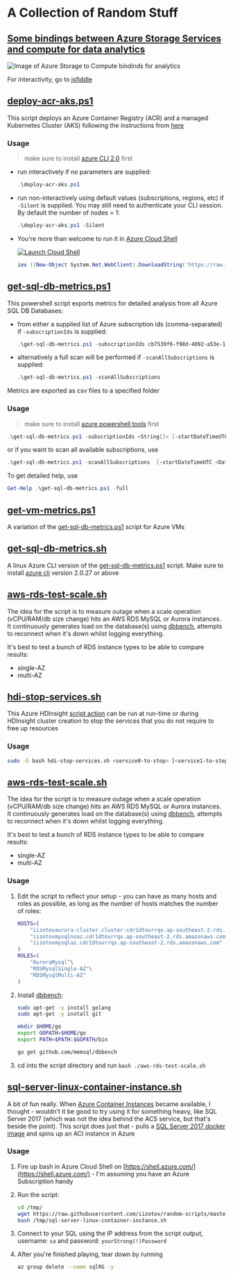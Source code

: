 # A Collection of Random Stuff

## [Some bindings between Azure Storage Services and compute for data analytics](https://jsfiddle.net/685dm7h3/44/)

![Image of Azure Storage to Compute bindinds for analytics](../master/images/sankey.png)

For interactivity, go to [jsfiddle](https://jsfiddle.net/685dm7h3/44/)

## [deploy-acr-aks.ps1](../master/deploy-acr-aks.ps1)

This script deploys an Azure Container Registry (ACR) and a managed Kubernetes Cluster (AKS) following the instructions from [here](https://docs.microsoft.com/en-us/azure/aks/tutorial-kubernetes-prepare-acr)

### Usage

> make sure to install [azure CLI 2.0](https://docs.microsoft.com/en-us/cli/azure/install-azure-cli?view=azure-cli-latest) first

* run interactively if no parameters are supplied:
    ```powershell
    .\deploy-acr-aks.ps1
    ```

* run non-interactively using default values (subscriptions, regions, etc) if `-Silent` is supplied. You may still need to authenticate your CLI session. By default the number of nodes = 1:
    ```powershell
    .\deploy-acr-aks.ps1 -Silent
    ```
* You're more than welcome to run it in [Azure Cloud Shell](https://azure.microsoft.com/en-au/features/cloud-shell/)

    [![Launch Cloud Shell](https://shell.azure.com/images/launchcloudshell.png "Launch Cloud Shell")](https://shell.azure.com/powershell)

    ```powershell
    iex ((New-Object System.Net.WebClient).DownloadString('https://raw.githubusercontent.com/iizotov/random-scripts/master/deploy-acr-aks.ps1'))
    ```

## [get-sql-db-metrics.ps1](../master/get-sql-db-metrics.ps1)

This powershell script exports metrics for detailed analysis from all Azure SQL DB Databases:

* from either a supplied list of Azure subscription ids (comma-separated) if `-subscriptionIds` is supplied:

    ```powershell
    .\get-sql-db-metrics.ps1 -subscriptionIds cb7539f6-f98d-4092-a53e-149daff8ba5d,eaca98dc-dead-4803-af35-f0edb23e0537
    ```

* alternatively a full scan will be performed if `-scanAllSubscriptions` is supplied:
    ```powershell
    .\get-sql-db-metrics.ps1 -scanAllSubscriptions
    ```
Metrics are exported as csv files to a specified folder

### Usage

> make sure to install [azure powershell tools](https://docs.microsoft.com/en-us/powershell/azure/install-azurerm-ps?view=azurermps-5.2.0) first

```powershell
.\get-sql-db-metrics.ps1 -subscriptionIds <String[]> [-startDateTimeUTC <DateTime>] [-timeGrain <TimeSpan>] [-metrics <String[]>] [-outputFolder <String>] [<CommonParameters>]
```

or if you want to scan all available subscriptions, use

```powershell
.\get-sql-db-metrics.ps1 -scanAllSubscriptions  [-startDateTimeUTC <DateTime>] [-timeGrain <TimeSpan>] [-metrics <String[]>] [-outputFolder <String>] [<CommonParameters>]
```

To get detailed help, use

```powershell
Get-Help .\get-sql-db-metrics.ps1 -full
```

## [get-vm-metrics.ps1](../master/get-vm-metrics.ps1)

A variation of the [get-sql-db-metrics.ps1](../master/get-sql-db-metrics.ps1) script for Azure VMs

## [get-sql-db-metrics.sh](../master/get-sql-db-metrics.sh)

A linux Azure CLI version of the [get-sql-db-metrics.ps1](../master/get-sql-db-metrics.ps1) script. Make sure to install [azure cli](https://docs.microsoft.com/en-us/cli/azure/install-azure-cli) version 2.0.27 or above 

## [aws-rds-test-scale.sh](../master/aws-rds-test-scale.sh)

The idea for the script is to measure outage when a scale operation (vCPU/RAM/db size change) hits an AWS RDS MySQL or Aurora instances. It continuously generates load on the database(s)  using [dbbench](https://github.com/memsql/dbbench), attempts to reconnect when it's down whilst logging everything. 

It's best to test a bunch of RDS instance types to be able to compare results:

* single-AZ
* multi-AZ

## [hdi-stop-services.sh](../master/hdi-stop-services.sh)

This Azure HDInsight [script action](https://docs.microsoft.com/en-us/azure/hdinsight/hdinsight-hadoop-customize-cluster-linux#use-a-script-action-during-cluster-creation) can be run at run-time or during HDInsight cluster creation to stop the services that you do not require to free up resources

### Usage

```bash
sudo -E bash hdi-stop-services.sh <service0-to-stop> [<service1-to-stop>] [<service2-to-stop>] ... [<serviceN-to-stop>]
```

## [aws-rds-test-scale.sh](../master/aws-rds-test-scale.sh)

The idea for the script is to measure outage when a scale operation (vCPU/RAM/db size change) hits an AWS RDS MySQL or Aurora instances. It continuously generates load on the database(s)  using [dbbench](https://github.com/memsql/dbbench), attempts to reconnect when it's down whilst logging everything. 

It's best to test a bunch of RDS instance types to be able to compare results:

* single-AZ
* multi-AZ

### Usage

1. Edit the script to reflect your setup - you can have as many hosts and roles as possible, as long as the number of hosts matches the number of roles:

    ```bash
    HOSTS=(
        "iizotovaurora-cluster.cluster-cdr1dtourrqx.ap-southeast-2.rds.amazonaws.com"\
        "iizotovmysqlnoaz.cdr1dtourrqx.ap-southeast-2.rds.amazonaws.com"\
        "iizotovmysqlaz.cdr1dtourrqx.ap-southeast-2.rds.amazonaws.com"
    )
    ROLES=(
        "AuroraMysql"\
        "RDSMysqlSingle-AZ"\
        "RDSMysqlMulti-AZ"
    )
    ```

2. Install [dbbench](https://github.com/memsql/dbbench):

    ```bash
    sudo apt-get -y install golang
    sudo apt-get -y install git

    mkdir $HOME/go
    export GOPATH=$HOME/go
    export PATH=$PATH:$GOPATH/bin

    go get github.com/memsql/dbbench
    ```

3. cd into the script directory and run ```bash ./aws-rds-test-scale.sh```

## [sql-server-linux-container-instance.sh](../master/sql-server-linux-container-instance.sh)

A bit of fun really. When [Azure Container Instances](https://azure.microsoft.com/en-gb/services/container-instances/) became available, I thought - wouldn't it be good to try using it for something heavy, like SQL Server 2017 (which was not the idea behind the ACS service, but that's beside the point). This script does just that - pulls a [SQL Server 2017 docker image](https://hub.docker.com/r/microsoft/mssql-server-linux/) and spins up an ACI instance in Azure

### Usage

1. Fire up bash in Azure Cloud Shell on [https://shell.azure.com/](https://shell.azure.com/) - I'm assuming you have an Azure Subscription handy
1. Run the script:

    ```bash
    cd /tmp/
    wget https://raw.githubusercontent.com/iizotov/random-scripts/master/sql-server-linux-container-instance.sh
    bash /tmp/sql-server-linux-container-instance.sh
    ```

1. Connect to your SQL using the IP address from the script output, username: ```sa``` and password: ```yourStrong(!)Password```

1. After you're finished playing, tear down by running

    ```bash
    az group delete --name sqlRG -y
    ```
